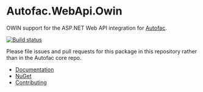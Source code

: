 # Autofac.WebApi.Owin

OWIN support for the ASP.NET Web API integration for [Autofac](http://autofac.org).

[![Build status](https://ci.appveyor.com/api/projects/status/sllnx8g95topf79l?svg=true)](https://ci.appveyor.com/project/Autofac/autofac-webapi-owin)

Please file issues and pull requests for this package in this repository rather than in the Autofac core repo.

- [Documentation](http://autofac.readthedocs.io/en/latest/integration/webapi.html)
- [NuGet](https://www.nuget.org/packages/Autofac.WebApi2.Owin/)
- [Contributing](http://autofac.readthedocs.org/en/latest/contributors.html)